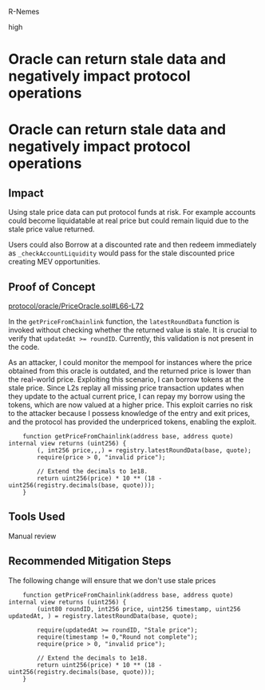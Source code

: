 R-Nemes

high

# Oracle can return stale data and negatively impact protocol operations

# Oracle can return stale data and negatively impact protocol operations
## Impact
Using stale price data can put protocol funds at risk.  For example accounts could become liquidatable at real price but could remain liquid due to the stale price value returned.

Users could also Borrow at a discounted rate and then redeem immediately as `_checkAccountLiquidity` would pass for the stale discounted price creating MEV opportunities.

## Proof of Concept
[protocol/oracle/PriceOracle.sol#L66-L72](https://github.com/sherlock-audit/2023-05-ironbank/blob/main/ib-v2/src/protocol/oracle/PriceOracle.sol#L66-L72)

In the `getPriceFromChainlink` function, the `latestRoundData` function is invoked without checking whether the returned value is stale. It is crucial to verify that `updatedAt >= roundID`. Currently, this validation is not present in the code.

As an attacker, I could monitor the mempool for instances where the price obtained from this oracle is outdated, and the returned price is lower than the real-world price. Exploiting this scenario, I can borrow tokens at the stale price. Since L2s replay all missing price transaction updates when they update to the actual current price, I can repay my borrow using the tokens, which are now valued at a higher price. This exploit carries no risk to the attacker because I possess knowledge of the entry and exit prices, and the protocol has provided the underpriced tokens, enabling the exploit.

```solidity
    function getPriceFromChainlink(address base, address quote) internal view returns (uint256) {
        (, int256 price,,,) = registry.latestRoundData(base, quote);
        require(price > 0, "invalid price");

        // Extend the decimals to 1e18.
        return uint256(price) * 10 ** (18 - uint256(registry.decimals(base, quote)));
    }
```

## Tools Used
Manual review

## Recommended Mitigation Steps
The following change will ensure that we don't use stale prices
```solidity
    function getPriceFromChainlink(address base, address quote) internal view returns (uint256) {
        (uint80 roundID, int256 price, uint256 timestamp, uint256 updatedAt, ) = registry.latestRoundData(base, quote);
		
		require(updatedAt >= roundID, "Stale price");
        require(timestamp != 0,"Round not complete");
        require(price > 0, "invalid price");

        // Extend the decimals to 1e18.
        return uint256(price) * 10 ** (18 - uint256(registry.decimals(base, quote)));
    }
```